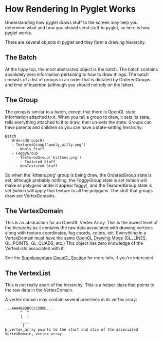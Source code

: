 How Rendering In Pyglet Works
=============================

Understanding how pyglet draws stuff to the screen may help you determine 
what and how you should send stuff to pyglet, so here is how pyglet works.

There are several objects in pyglet and they form a drawing hierarchy. 

The Batch
---------
At the tippy top, the most abstracted object is the batch.  The batch contains 
absolutely zero information pertaining to how to draw things.  The batch 
consists of a list of groups in an order that is dictated by OrderedGroups and
time of insertion (although you should not rely on the latter).

The Group
---------
The group is similar to a batch, except that there is OpenGL state information
attached to it.  When you tell a group to draw, it sets its state, tells 
everything attached to it to draw, then un-sets the state.  Groups can have
parents and children so you can have a state-setting hierarchy:

    Batch
     - OrderedGroup(0)
       - TexturedGroup('wooly_willy.png')
         - Wooly Stuff 
       - FoggyGroup
         - TexturedGroup('kittens.png')
           - Textured Stuff
         - NonTextured Stuff
        

So when the 'kittens.png' group is being draw, the OrderedGroup state is set, 
although probably nothing, the FoggyGroup state is set (which will make all
polygons under it appear foggy), and the TexturedGroup state is set (which
will apply that texture to all the polygons.  The stuff that groups draw
are VertexDomains.

The VertexDomain
----------------
This is an abstraction for an OpenGL Vertex Array. This is the lowest level
of the hierarchy as it contains the raw data associated with drawing vertices
along with texture coordinates, fog coords, colors, etc. Everything in a
VertexDomain must have the same
[OpenGL Drawing Mode](http://www.opengl.org/sdk/docs/man3/xhtml/glDrawArrays.xml)
(GL_LINES, GL_POINTS, GL_QUADS, etc.)  This object has zero knowledge of the 
VertexLists associated with it.

See the [Supplementary OpenGL Section](../opengl/index.md) for more info,
if you're interested.

The VertexList
--------------
This is not really apart of the hierarchy.  This is a helper class that points
to the raw data in the VertexDomain.

A vertex domain may contain several primitives in its vertex array:

    ...AAAABBBBCCCCDDDD...
           ^  ^
           |  |
           ____
            |
    b_vertex_array points to the start and stop of the associated 
    VertexDomain, vertex array.
